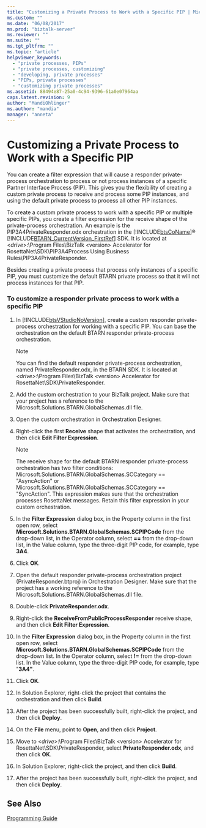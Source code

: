 ```yaml
---
title: "Customizing a Private Process to Work with a Specific PIP | Microsoft Docs"
ms.custom: ""
ms.date: "06/08/2017"
ms.prod: "biztalk-server"
ms.reviewer: ""
ms.suite: ""
ms.tgt_pltfrm: ""
ms.topic: "article"
helpviewer_keywords: 
  - "private processes, PIPs"
  - "private processes, customizing"
  - "developing, private processes"
  - "PIPs, private processes"
  - "customizing private processes"
ms.assetid: 88494e87-25a0-4c94-9396-61a0e07964aa
caps.latest.revision: 9
author: "MandiOhlinger"
ms.author: "mandia"
manager: "anneta"
---
```

# Customizing a Private Process to Work with a Specific PIP
You can create a filter expression that will cause a responder private-process orchestration to process or not process instances of a specific Partner Interface Process (PIP). This gives you the flexibility of creating a custom private process to receive and process some PIP instances, and using the default private process to process all other PIP instances.  
  
 To create a custom private process to work with a specific PIP or multiple specific PIPs, you create a filter expression for the receive shape of the private-process orchestration. An example is the PIP3A4PrivateResponder.odx orchestration in the [!INCLUDE[btsCoName](../../includes/btsconame-md.md)]® [!INCLUDE[BTARN_CurrentVersion_FirstRef](../../includes/btarn-currentversion-firstref-md.md)] SDK. It is located at \<*drive*>:\Program Files\BizTalk \<version> Accelerator for RosettaNet\SDK\PIP3A4Process Using Business Rules\PIP3A4PrivateResponder.  
  
 Besides creating a private process that process only instances of a specific PIP, you must customize the default BTARN private process so that it will not process instances for that PIP.  
  
### To customize a responder private process to work with a specific PIP  
  
1.  In [!INCLUDE[btsVStudioNoVersion](../../includes/btsvstudionoversion-md.md)], create a custom responder private-process orchestration for working with a specific PIP. You can base the orchestration on the default BTARN responder private-process orchestration.  
  
    > [!NOTE]
    >  You can find the default responder private-process orchestration, named PrivateResponder.odx, in the BTARN SDK. It is located at *\<drive>*:\Program Files\BizTalk \<version> Accelerator for RosettaNet\SDK\PrivateResponder.  
  
2.  Add the custom orchestration to your BizTalk project. Make sure that your project has a reference to the Microsoft.Solutions.BTARN.GlobalSchemas.dll file.  
  
3.  Open the custom orchestration in Orchestration Designer.  
  
4.  Right-click the first **Receive** shape that activates the orchestration, and then click **Edit Filter Expression**.  
  
    > [!NOTE]
    >  The receive shape for the default BTARN responder private-process orchestration has two filter conditions: Microsoft.Solutions.BTARN.GlobalSchemas.SCCategory == "AsyncAction" or Microsoft.Solutions.BTARN.GlobalSchemas.SCCategory == "SyncAction". This expression makes sure that the orchestration processes RosettaNet messages. Retain this filter expression in your custom orchestration.  
  
5.  In the **Filter Expression** dialog box, in the Property column in the first open row, select **Microsoft.Solutions.BTARN.GlobalSchemas.SCPIPCode** from the drop-down list, in the Operator column, select **==** from the drop-down list, in the Value column, type the three-digit PIP code, for example, type **3A4**.  
  
6.  Click **OK**.  
  
7.  Open the default responder private-process orchestration project (PrivateResponder.btproj) in Orchestration Designer. Make sure that the project has a working reference to the Microsoft.Solutions.BTARN.GlobalSchemas.dll file.  
  
8.  Double-click **PrivateResponder.odx**.  
  
9. Right-click the **ReceiveFromPublicProcessResponder** receive shape, and then click **Edit Filter Expression**.  
  
10. In the **Filter Expression** dialog box, in the Property column in the first open row, select **Microsoft.Solutions.BTARN.GlobalSchemas.SCPIPCode** from the drop-down list. In the Operator column, select **!=** from the drop-down list. In the Value column, type the three-digit PIP code, for example, type "**3A4"**.  
  
11. Click **OK**.  
  
12. In Solution Explorer, right-click the project that contains the orchestration and then click **Build**.  
  
13. After the project has been successfully built, right-click the project, and then click **Deploy**.  
  
14. On the **File** menu, point to **Open**, and then click **Project**.  
  
15. Move to \<*drive*>:\Program Files\BizTalk \<version> Accelerator for RosettaNet\SDK\PrivateResponder, select **PrivateResponder.odx**, and then click **OK**.  
  
16. In Solution Explorer, right-click the project, and then click **Build**.  
  
17. After the project has been successfully built, right-click the project, and then click **Deploy**.  
  
## See Also  
 [Programming Guide](../../adapters-and-accelerators/accelerator-rosettanet/programming-guide2.md)